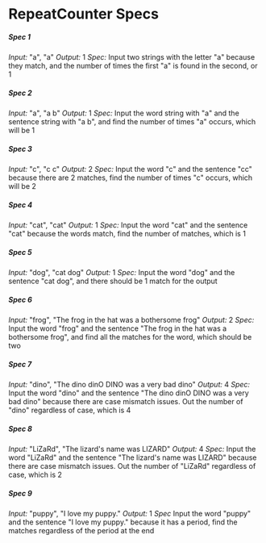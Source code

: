 # RepeatCounter Specs

##### Spec 1

*Input:* "a", "a"
*Output:* 1
*Spec:* Input two strings with the letter "a" because they match, and the number of times the first "a" is found in the second, or 1

##### Spec 2

*Input:* "a", "a b"
*Output:* 1
*Spec:* Input the word string with "a" and the sentence string with "a b", and find the number of times "a" occurs, which will be 1

##### Spec 3

*Input:* "c", "c c"
*Output:* 2
*Spec:* Input the word "c" and the sentence "cc" because there are 2 matches, find the number of times "c" occurs, which will be 2

##### Spec 4

*Input:* "cat", "cat"
*Output:* 1
*Spec:* Input the word "cat" and the sentence "cat" because the words match, find the number of matches, which is 1

##### Spec 5

*Input:* "dog", "cat dog"
*Output:* 1
*Spec:* Input the word "dog" and the sentence "cat dog", and there should be 1 match for the output

##### Spec 6

*Input:* "frog", "The frog in the hat was a bothersome frog"
*Output:* 2
*Spec:* Input the word "frog" and the sentence "The frog in the hat was a bothersome frog", and find all the matches for the word, which should be two

##### Spec 7

*Input:* "dino", "The dino dinO DINO was a very bad dino"
*Output:* 4
*Spec:* Input the word "dino" and the sentence "The dino dinO DINO was a very bad dino" because there are case mismatch issues. Out the number of "dino" regardless of case, which is 4

##### Spec 8


*Input:* "LiZaRd", "The lizard's name was LIZARD"
*Output:* 4
*Spec:* Input the word "LiZaRd" and the sentence "The lizard's name was LIZARD" because there are case mismatch issues. Out the number of "LiZaRd" regardless of case, which is 2

##### Spec 9

*Input:* "puppy", "I love my puppy."
*Output:* 1
*Spec* Input the word "puppy" and the sentence "I love my puppy." because it has a period, find the matches regardless of the period at the end
